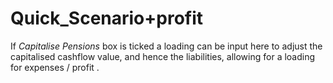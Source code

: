 # Quick_Scenario+profit

  
If _Capitalise Pensions_ box is ticked a loading can be input here to
adjust the capitalised cashflow value, and hence the liabilities,
allowing for a loading for expenses / profit .
